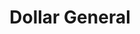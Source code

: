 ---
title: "Dollar General"
url: /spartanburg/dollar-general-asheville-highway-2/
shop: variety store
---